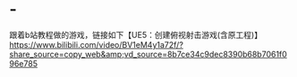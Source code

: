 # -
跟着b站教程做的游戏，链接如下【UE5：创建俯视射击游戏(含原工程)】 https://www.bilibili.com/video/BV1eM4y1a72f/?share_source=copy_web&amp;vd_source=8b7ce34c9dec8390b68b7061f096e785
